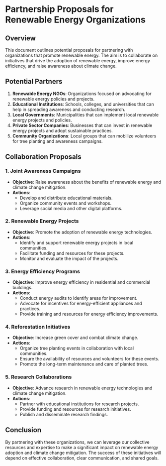 # Partnership Proposals for Renewable Energy Organizations

## Overview
This document outlines potential proposals for partnering with organizations that promote renewable energy. The aim is to collaborate on initiatives that drive the adoption of renewable energy, improve energy efficiency, and raise awareness about climate change.

## Potential Partners
1. **Renewable Energy NGOs**: Organizations focused on advocating for renewable energy policies and projects.
2. **Educational Institutions**: Schools, colleges, and universities that can help in spreading awareness and conducting research.
3. **Local Governments**: Municipalities that can implement local renewable energy projects and policies.
4. **Private Sector Companies**: Businesses that can invest in renewable energy projects and adopt sustainable practices.
5. **Community Organizations**: Local groups that can mobilize volunteers for tree planting and awareness campaigns.

## Collaboration Proposals
### 1. Joint Awareness Campaigns
- **Objective**: Raise awareness about the benefits of renewable energy and climate change mitigation.
- **Actions**:
  - Develop and distribute educational materials.
  - Organize community events and workshops.
  - Leverage social media and other digital platforms.

### 2. Renewable Energy Projects
- **Objective**: Promote the adoption of renewable energy technologies.
- **Actions**:
  - Identify and support renewable energy projects in local communities.
  - Facilitate funding and resources for these projects.
  - Monitor and evaluate the impact of the projects.

### 3. Energy Efficiency Programs
- **Objective**: Improve energy efficiency in residential and commercial buildings.
- **Actions**:
  - Conduct energy audits to identify areas for improvement.
  - Advocate for incentives for energy-efficient appliances and practices.
  - Provide training and resources for energy efficiency improvements.

### 4. Reforestation Initiatives
- **Objective**: Increase green cover and combat climate change.
- **Actions**:
  - Organize tree planting events in collaboration with local communities.
  - Ensure the availability of resources and volunteers for these events.
  - Promote the long-term maintenance and care of planted trees.

### 5. Research Collaborations
- **Objective**: Advance research in renewable energy technologies and climate change mitigation.
- **Actions**:
  - Partner with educational institutions for research projects.
  - Provide funding and resources for research initiatives.
  - Publish and disseminate research findings.

## Conclusion
By partnering with these organizations, we can leverage our collective resources and expertise to make a significant impact on renewable energy adoption and climate change mitigation. The success of these initiatives will depend on effective collaboration, clear communication, and shared goals.